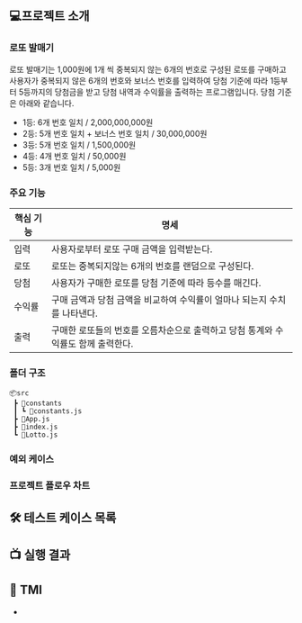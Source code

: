 ## 💻프로젝트 소개

### 로또 발매기

로또 발매기는 1,000원에 1개 씩 중복되지 않는 6개의 번호로 구성된 로또를 구매하고 사용자가 중복되지 않은 6개의 번호와 보너스 번호를 입력하여 당첨 기준에 따라 1등부터 5등까지의 당첨금을 받고 당첨 내역과 수익률을 출력하는 프로그램입니다. 당첨 기준은 아래와 같습니다.

- 1등: 6개 번호 일치 / 2,000,000,000원
- 2등: 5개 번호 일치 + 보너스 번호 일치 / 30,000,000원
- 3등: 5개 번호 일치 / 1,500,000원
- 4등: 4개 번호 일치 / 50,000원
- 5등: 3개 번호 일치 / 5,000원

### 주요 기능

| **핵심 기능** | **명세**                                                                         |
| ------------- | -------------------------------------------------------------------------------- |
| 입력          | 사용자로부터 로또 구매 금액을 입력받는다.                                        |
| 로또          | 로또는 중복되지않는 6개의 번호를 랜덤으로 구성된다.                              |
| 당첨          | 사용자가 구매한 로또를 당첨 기준에 따라 등수를 매긴다.                           |
| 수익률        | 구매 금액과 당첨 금액을 비교하여 수익률이 얼마나 되는지 수치를 나타낸다.         |
| 출력          | 구매한 로또들의 번호를 오름차순으로 출력하고 당첨 통계와 수익률도 함께 출력한다. |

### 폴더 구조

```
📦src
 ┣ 📂constants
 ┃ ┗ 📜constants.js
 ┣ 📜App.js
 ┣ 📜index.js
 ┗ 📜Lotto.js
```

### 예외 케이스

### 프로젝트 플로우 차트

## 🛠️ 테스트 케이스 목록

## 📺 실행 결과

## 📕 TMI

-

